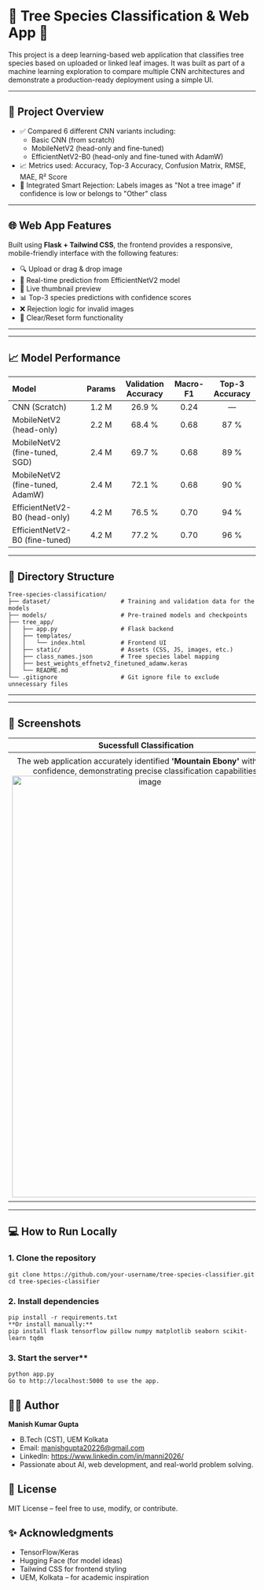 # 🌿 Tree Species Classification & Web App 🌳

This project is a deep learning-based web application that classifies tree species based on uploaded or linked leaf images. It was built as part of a machine learning exploration to compare multiple CNN architectures and demonstrate a production-ready deployment using a simple UI.

---

## 📌 Project Overview

- ✅ Compared 6 different CNN variants including:
  - Basic CNN (from scratch)
  - MobileNetV2 (head-only and fine-tuned)
  - EfficientNetV2-B0 (head-only and fine-tuned with AdamW)
- 📈 Metrics used: Accuracy, Top-3 Accuracy, Confusion Matrix, RMSE, MAE, R² Score
- 🚫 Integrated Smart Rejection: Labels images as "Not a tree image" if confidence is low or belongs to "Other" class

---

## 🌐 Web App Features

Built using **Flask + Tailwind CSS**, the frontend provides a responsive, mobile-friendly interface with the following features:

- 🔍 Upload or drag & drop image
- 🧠 Real-time prediction from EfficientNetV2 model
- 📸 Live thumbnail preview
- 📊 Top-3 species predictions with confidence scores
- ❌ Rejection logic for invalid images
- 🔁 Clear/Reset form functionality

---
---
## 📈 Model Performance

| Model | Params | Validation Accuracy | Macro-F1 | Top-3 Accuracy |
| :--- | :---: | :---: | :---: | :---: |
| CNN (Scratch) | 1.2 M | 26.9 % | 0.24 | — |
| MobileNetV2 (head-only) | 2.2 M | 68.4 % | 0.68 | 87 % |
| MobileNetV2 (fine-tuned, SGD) | 2.4 M | 69.7 % | 0.68 | 89 % |
| MobileNetV2 (fine-tuned, AdamW) | 2.4 M | 72.1 % | 0.68 | 90 % |
| EfficientNetV2-B0 (head-only) | 4.2 M | 76.5 % | 0.70 | 94 % |
| EfficientNetV2-B0 (fine-tuned) | 4.2 M | 77.2 % | 0.70 | 96 % |
---
## 📁 Directory Structure
```
Tree-species-classification/
├── dataset/                    # Training and validation data for the models
├── models/                     # Pre-trained models and checkpoints
├── tree_app/
│   ├── app.py                  # Flask backend
│   ├── templates/
│   │   └── index.html          # Frontend UI
│   ├── static/                 # Assets (CSS, JS, images, etc.)
│   ├── class_names.json        # Tree species label mapping
│   ├── best_weights_effnetv2_finetuned_adamw.keras
│   └── README.md
└── .gitignore                  # Git ignore file to exclude unnecessary files
```



---
---

## 📸 Screenshots

| Sucessfull Classification| Rejection System|
| :---: | :---: |
|The web application accurately identified **'Mountain Ebony'** with high confidence, demonstrating precise classification capabilities.<img width="545" height="856" alt="image" src="https://github.com/user-attachments/assets/38b1382e-fc8b-48ea-b2d9-1bb9d7632ac5" />|The system correctly rejected an unrelated input, classifying it as **"Not a tree image,"** highlighting the robust **"Other"** class and rejection threshold.<img width="540" height="845" alt="image" src="https://github.com/user-attachments/assets/08e2abdc-4dc5-4502-a7fd-60d97d61c7ab" />|

---
## 💻 How to Run Locally

### 1. Clone the repository

```
git clone https://github.com/your-username/tree-species-classifier.git
cd tree-species-classifier
```
### 2. Install dependencies
```
pip install -r requirements.txt
**Or install manually:**
pip install flask tensorflow pillow numpy matplotlib seaborn scikit-learn tqdm
```
### 3. Start the server**
```
python app.py
Go to http://localhost:5000 to use the app.
```
## 👨‍💻 Author
**Manish Kumar Gupta**
* B.Tech (CST), UEM Kolkata
* Email: manishgupta20226@gmail.com
* LinkedIn: https://www.linkedin.com/in/manni2026/
* Passionate about AI, web development, and real-world problem solving.

## 📃 License
MIT License – feel free to use, modify, or contribute.

## ✨ Acknowledgments
* TensorFlow/Keras
* Hugging Face (for model ideas)
* Tailwind CSS for frontend styling
* UEM, Kolkata – for academic inspiration
